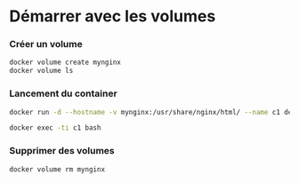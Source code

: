 # Démarrer avec les volumes

### Créer un volume

```bash
docker volume create mynginx
docker volume ls
```

### Lancement du container

```bash
docker run -d --hostname -v mynginx:/usr/share/nginx/html/ --name c1 debian:latest
```

```bash
docker exec -ti c1 bash
```

### Supprimer des volumes

```bash
docker volume rm mynginx
```
